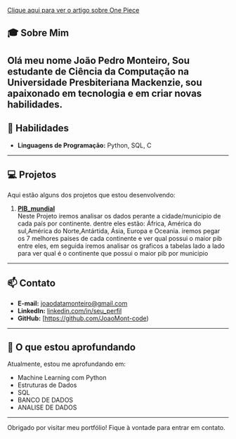 

<a href="https://www.google.com/url?sa=i&url=https%3A%2F%2Fobservatoriodocinema.uol.com.br%2Fanimes%2Fone-piece-deixa-o-gear-5-de-luffy-ainda-mais-roubado%2F&psig=AOvVaw2Ycd6tNSXD5P-XCuSeWecx&ust=1729220110721000&source=images&cd=vfe&opi=89978449&ved=0CBQQjRxqFwoTCNCyn4i1lIkDFQAAAAAdAAAAABAJ">Clique aqui para ver o artigo sobre One Piece</a>




## 🎓 Sobre Mim

Olá meu nome João Pedro Monteiro, Sou estudante de Ciência da Computação na **Universidade Presbiteriana Mackenzie**, sou apaixonado em tecnologia e em criar novas habilidades.
---


## 🔧 Habilidades

- **Linguagens de Programação:** Python, SQL, C

---

## 💻 Projetos

Aqui estão alguns dos projetos que estou desenvolvendo:

1. **[PIB_mundial](https://github.com/JoaoMont-code/Pib_Mundial)**  
     Neste Projeto iremos analisar os dados perante a cidade/municipio de cada país por continente. dentre eles estão: África, América do sul,América do Norte,Antártida, Ásia, Europa e Oceania. iremos pegar os 7 melhores paises de cada continente e ver qual possui o maior pib entre eles, em seguida iremos analisar os graficos a tabelas lado a lado para ver qual é o continente que possui o maior pib por municipio

---

## 📫 Contato

- **E-mail:** [joaodatamonteiro@gmail.com](https://mail.google.com/mail/u/0/?hl=pt-BR#inbox)
- **LinkedIn:** [linkedin.com/in/seu_perfil](https://www.linkedin.com/in/jo%C3%A3o-pedro-pereira-monteiro-401a9b317/)
- **GitHub:** [https://github.com/JoaoMont-code)

---

## 🌱 O que estou aprofundando 

Atualmente, estou me aprofundando em:

- Machine Learning com Python
- Estruturas de Dados
- SQL
- BANCO DE DADOS
- ANALISE DE DADOS

---


Obrigado por visitar meu portfólio! Fique à vontade para entrar em contato.
